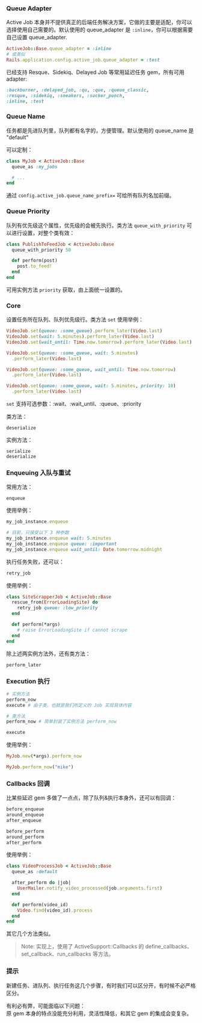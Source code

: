 ### Queue Adapter

Active Job 本身并不提供真正的后端任务解决方案，它做的主要是适配，你可以选择使用自己需要的。默认使用的 queue_adapter 是 `:inline`，你可以根据需要自己设置 queue_adapter.

```ruby
ActiveJob::Base.queue_adapter = :inline
# 或类似
Rails.application.config.active_job.queue_adapter = :test
```

已经支持 Resque、Sidekiq、Delayed Job 等常用延迟任务 gem，所有可用 adapter:

```ruby
:backburner, :delayed_job, :qu, :que, :queue_classic,
:resque, :sidekiq, :sneakers, :sucker_punch,
:inline, :test
```

### Queue Name

任务都是先进队列里，队列都有名字的，方便管理。默认使用的 queue_name 是 "default"

可以定制：

```ruby
class MyJob < ActiveJob::Base
  queue_as :my_jobs

  # ...
end
```

通过 `config.active_job.queue_name_prefix=` 可给所有队列名加前缀。

### Queue Priority

队列有优先级这个属性，优先级的会被先执行。类方法 `queue_with_priority` 可以进行设置，对整个类有效：

```ruby
class PublishToFeedJob < ActiveJob::Base
  queue_with_priority 50

  def perform(post)
    post.to_feed!
  end
end
```

可用实例方法 `priority` 获取，由上面统一设置的。

### Core

设置任务所在队列、队列优先级行。类方法 `set` 使用举例：

```ruby
VideoJob.set(queue: :some_queue).perform_later(Video.last)
VideoJob.set(wait: 5.minutes).perform_later(Video.last)
VideoJob.set(wait_until: Time.now.tomorrow).perform_later(Video.last)

VideoJob.set(queue: :some_queue, wait: 5.minutes)
  .perform_later(Video.last)

VideoJob.set(queue: :some_queue, wait_until: Time.now.tomorrow)
  .perform_later(Video.last)

VideoJob.set(queue: :some_queue, wait: 5.minutes, priority: 10)
  .perform_later(Video.last)
```

`set` 支持可选参数：:wait、:wait_until、:queue、:priority

类方法：

```
deserialize
```

实例方法：

```
serialize
deserialize
```

### Enqueuing 入队与重试

常用方法：

```
enqueue
```

使用举例：

```ruby
my_job_instance.enqueue

# 目前，只接受以下 3 种参数
my_job_instance.enqueue wait: 5.minutes
my_job_instance.enqueue queue: :important
my_job_instance.enqueue wait_until: Date.tomorrow.midnight
```

执行任务失败，还可以：

```ruby
retry_job
```

使用举例：

```ruby
class SiteScrapperJob < ActiveJob::Base
  rescue_from(ErrorLoadingSite) do
    retry_job queue: :low_priority
  end

  def perform(*args)
    # raise ErrorLoadingSite if cannot scrape
  end
end
```

除上述两实例方法外，还有类方法：

```
perform_later
```

### Execution 执行

```ruby
# 实例方法
perform_now
execute # 由子类，也就是我们所定义的 Job 实现具体内容

# 类方法
perform_now # 简单封装了实例方法 perform_now

execute
```

使用举例：

```ruby
MyJob.new(*args).perform_now

MyJob.perform_now("mike")
```

### Callbacks 回调

比某些延迟 gem 多做了一点点，除了队列&执行本身外，还可以有回调：

```ruby
before_enqueue
around_enqueue
after_enqueue

before_perform
around_perform
after_perform
```

使用举例：

```ruby
class VideoProcessJob < ActiveJob::Base
  queue_as :default

  after_perform do |job|
    UserMailer.notify_video_processed(job.arguments.first)
  end

  def perform(video_id)
    Video.find(video_id).process
  end
end
```

其它几个方法类似。

> Note: 实现上，使用了 ActiveSupport::Callbacks 的 define_callbacks、set_callback、run_callbacks 等方法。

### 提示

新建任务、进队列、执行任务这几个步骤，有时我们可以区分开，有时候不必严格区分。

有利必有弊，可能面临以下问题：  
原 gem 本身的特点没能充分利用，灵活性降低，和其它 gem 的集成会变复杂。
